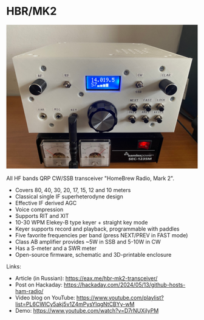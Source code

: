# HBR/MK2

![HBR/MK2](images/enclosure/front-panel.jpg)

All HF bands QRP CW/SSB transceiver "HomeBrew Radio, Mark 2".

* Covers 80, 40, 30, 20, 17, 15, 12 and 10 meters
* Classical single IF superheterodyne design
* Effective IF derived AGC
* Voice compression
* Supports RIT and XIT
* 10-30 WPM Elekey-B type keyer + straight key mode
* Keyer supports record and playback, programmable with paddles
* Five favorite frequencies per band (press NEXT/PREV in FAST mode)
* Class AB amplifier provides ~5W in SSB and 5-10W in CW
* Has a S-meter and a SWR meter
* Open-source firmware, schematic and 3D-printable enclosure

Links:

* Article (in Russian): https://eax.me/hbr-mk2-transceiver/
* Post on Hackaday: https://hackaday.com/2024/05/13/github-hosts-ham-radio/
* Video blog on YouTube: https://www.youtube.com/playlist?list=PL6CWlCy5akj5v1Z4mPysYlqgNtCBYy-wM
* Demo: https://www.youtube.com/watch?v=D7rNUXjIyPM
